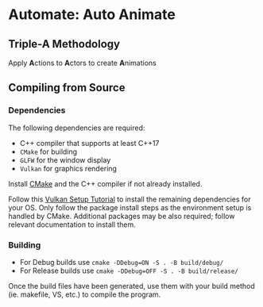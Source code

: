# Automate: Auto Animate

## Triple-A Methodology

Apply **A**ctions to **A**ctors to create **A**nimations

## Compiling from Source

### Dependencies

The following dependencies are required:
- C++ compiler that supports at least C++17
- `CMake` for building
- `GLFW` for the window display
- `Vulkan` for graphics rendering

Install [CMake](https://cmake.org/) and the C++ compiler if not already installed.

Follow this [Vulkan Setup Tutorial](https://vulkan-tutorial.com/Development_environment) to install the remaining dependencies for your OS. Only follow the package install steps as the environment setup is handled by CMake. Additional packages may be also required; follow relevant documentation to install them.

### Building

- For Debug builds use `cmake -DDebug=ON -S . -B build/debug/`
- For Release builds use `cmake -DDebug=OFF -S . -B build/release/`

Once the build files have been generated, use them with your build method (ie. makefile, VS, etc.) to compile the program.

